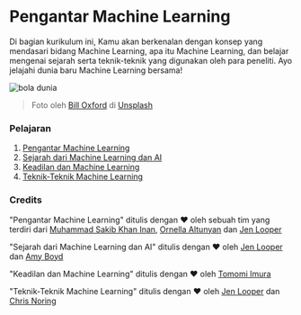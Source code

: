 # Pengantar Machine Learning

Di bagian kurikulum ini, Kamu akan berkenalan dengan konsep yang mendasari bidang Machine Learning, apa itu Machine Learning, dan belajar mengenai
sejarah serta teknik-teknik yang digunakan oleh para peneliti. Ayo jelajahi dunia baru Machine Learning bersama! 

![bola dunia](images/globe.jpg)
> Foto oleh <a href="https://unsplash.com/@bill_oxford?utm_source=unsplash&utm_medium=referral&utm_content=creditCopyText">Bill Oxford</a> di <a href="https://unsplash.com/s/photos/globe?utm_source=unsplash&utm_medium=referral&utm_content=creditCopyText">Unsplash</a>
  
### Pelajaran

1. [Pengantar Machine Learning](1-intro-to-ML/README.md)
1. [Sejarah dari Machine Learning dan AI](2-history-of-ML/README.md)
1. [Keadilan dan Machine Learning](3-fairness/README.md)
1. [Teknik-Teknik Machine Learning](4-techniques-of-ML/README.md)
### Credits

"Pengantar Machine Learning" ditulis dengan ♥️ oleh sebuah tim yang terdiri dari [Muhammad Sakib Khan Inan](https://twitter.com/Sakibinan), [Ornella Altunyan](https://twitter.com/ornelladotcom) dan [Jen Looper](https://twitter.com/jenlooper)

"Sejarah dari Machine Learning dan AI" ditulis dengan ♥️ oleh [Jen Looper](https://twitter.com/jenlooper) dan [Amy Boyd](https://twitter.com/AmyKateNicho)

"Keadilan dan Machine Learning" ditulis dengan ♥️ oleh [Tomomi Imura](https://twitter.com/girliemac) 

"Teknik-Teknik Machine Learning" ditulis dengan ♥️ oleh [Jen Looper](https://twitter.com/jenlooper) dan [Chris Noring](https://twitter.com/softchris) 